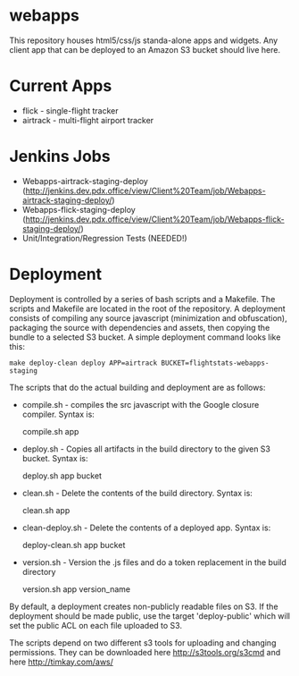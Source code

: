 webapps
=======

This repository houses html5/css/js standa-alone apps and widgets.  Any client app that can be deployed to an Amazon S3 bucket should live here.  

Current Apps
============
* flick - single-flight tracker
* airtrack - multi-flight airport tracker

Jenkins Jobs
============
* Webapps-airtrack-staging-deploy (http://jenkins.dev.pdx.office/view/Client%20Team/job/Webapps-airtrack-staging-deploy/)
* Webapps-flick-staging-deploy (http://jenkins.dev.pdx.office/view/Client%20Team/job/Webapps-flick-staging-deploy/)
* Unit/Integration/Regression Tests (NEEDED!)

Deployment
==========
Deployment is controlled by a series of bash scripts and a Makefile.  The scripts and Makefile are located in the root of the repository.  A deployment consists of compiling any source javascript (minimization and obfuscation), packaging the source with dependencies and assets, then copying the bundle to a selected S3 bucket.  A simple deployment command looks like this:

    make deploy-clean deploy APP=airtrack BUCKET=flightstats-webapps-staging

The scripts that do the actual building and deployment are as follows:
* compile.sh - compiles the src javascript with the Google closure compiler.  Syntax is:

    compile.sh app

* deploy.sh - Copies all artifacts in the build directory to the given S3 bucket.  Syntax is:

    deploy.sh app bucket

* clean.sh - Delete the contents of the build directory.  Syntax is:
    
    clean.sh app

* clean-deploy.sh - Delete the contents of a deployed app.  Syntax is:

    deploy-clean.sh app bucket

* version.sh - Version the .js files and do a token replacement in the build directory

	version.sh app version_name

By default, a deployment creates non-publicly readable files on S3.  If the deployment should be made public,
use the target 'deploy-public' which will set the public ACL on each file uploaded to S3.


The scripts depend on two different s3 tools for uploading and changing permissions.  They can be downloaded here
http://s3tools.org/s3cmd
and here
http://timkay.com/aws/